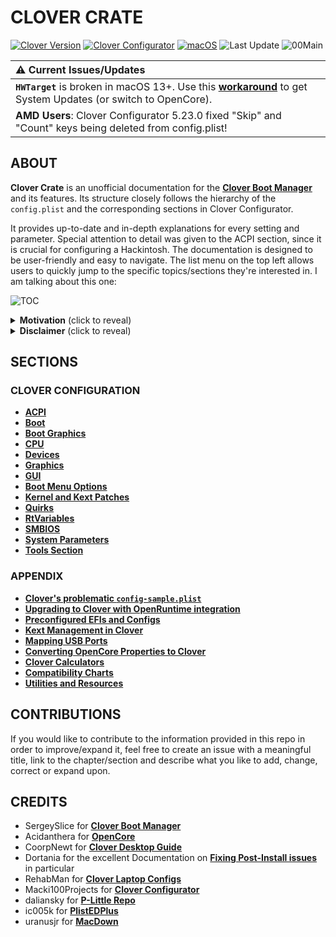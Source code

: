 # CLOVER CRATE
[![Clover Version](https://img.shields.io/badge/Clover:-r5161-grass.svg)](https://github.com/CloverHackyColor/CloverBootloader/releases) [![Clover Configurator](https://img.shields.io/badge/Clover_Configurator:-5.28.00-green.svg)](https://mackie100projects.altervista.org/download-clover-configurator/) [![macOS](https://img.shields.io/badge/Supported_macOS:-≤15.x-white.svg)](https://www.apple.com/macos/monterey/) ![Last Update](https://img.shields.io/badge/Last_Update:_(yy.mm.dd):-25.01.19-blueviolet.svg) ![00Main](https://user-images.githubusercontent.com/76865553/136703368-146cda4c-9a8b-4b5f-8d3e-0382f1ccd68f.jpg)

|:warning: Current Issues/Updates|
|:-----------------------------------------------------------|
| **`HWTarget`** is broken in macOS 13+. Use this [**workaround**](https://github.com/5T33Z0/Clover-Crate/tree/main/RtVariables#working-around-issues-with--hwtarget-in-macos-13-to-receive-system-updates) to get System Updates (or switch to OpenCore).
|**AMD Users**: Clover Configurator 5.23.0 fixed "Skip" and "Count" keys being deleted from config.plist!

## ABOUT
**Clover Crate** is an unofficial documentation for the [**Clover Boot Manager**](https://github.com/CloverHackyColor/CloverBootloader/releases) and its features. Its structure closely follows the hierarchy of the `config.plist` and the corresponding sections in Clover Configurator. 

It provides up-to-date and in-depth explanations for every setting and parameter. Special attention to detail was given to the ACPI section, since it is crucial for configuring a Hackintosh. The documentation is designed to be user-friendly and easy to navigate. The list menu on the top left allows users to quickly jump to the specific topics/sections they're interested in. I am talking about this one:

![TOC](https://user-images.githubusercontent.com/76865553/136510478-2bccd5ae-6cc6-4a98-8f8d-63c41de2d3b3.png)

<details><summary><strong>Motivation</strong> (click to reveal)</summary>

### Motivation

I created this repo for the following reasons:

1. **Overcoming language barriers**: Clover's official documentation (PDF, 182 pages) is only available in Russian.
2. **Condensing information** and presenting it in a modern way, making use of GitHub and Markdown. It's also much more focused on documenting the actual features since it disregards the personal anecdotal remarks that the official documentation contains.
3. **Consolidating and unifying resources** which are scattered all over the internet: the manual is only available in Russian on GitHub, the changelog is only available at insanelymac and the Clover Wiki had been neglected for years until it finally got integrated (but not updated) into Clover's GitHub Repo in 2022 (after I started Clover Crate).
4. **Exemplifying Clover's features** using Clover Configurator: Acidanthera and Dortania did such an amazing job on documenting OpenCore that I though it was about time Clover gets something that at least documents its features and how to use them *properly*.
</details>

<details><summary><strong>Disclaimer</strong> (click to reveal)</summary>

### Disclaimer

The information provided in this repository is based on excerpts of the official Russian documentation for Clover using AI-based translation tools (deepl, google and yandex translate) as well as my own extensive research. The translations were reviewed and redacted afterwards, so that they follow the rules of English grammar and spelling while preserving their meanings. Nevertheless, some details may have been lost in translation (although I doubt it).

The methods and techniques presented in this repo are based on utilizing the official Clover release and its features alongside Kexts, SSDTs, Device Properties and other tools to enable/disable devices and features in macOS to get a *proper* working system which is ACPI conform!

**Clover-Crate** does not consider patching the `DSDT` an *appropriate* measure to get the "Real Vanilla Hackintosh" experience and therefore does not support nor promote patching the `DSDT`. In fact, it's quite the opposite, as explained [**here**](https://www.insanelymac.com/forum/topic/352881-when-is-rebaseregions-necessary/?do=findComment&comment=2790870):

> MaLd0n's implications that you need a custom DSDT to add and remove (well, remove yes, but disabling is good enough in virtually all cases) devices is **incorrect**. Aside from those claims, most device rename changes (probably also things you considered „missing“) are also not needed, as they are performed by Lilu and its plug-ins. This approach is a lot safer than previous ACPI renames as dumb find-replace patches can yield false positives, the kext approach cannot.

</details>

## SECTIONS
### CLOVER CONFIGURATION
- [**ACPI**](https://github.com/5T33Z0/Clover-Crate/tree/main/ACPI#readme)
- [**Boot**](https://github.com/5T33Z0/Clover-Crate/tree/main/Boot#readme)
- [**Boot Graphics**](https://github.com/5T33Z0/Clover-Crate/tree/main/Boot_Graphics#readme)
- [**CPU**](https://github.com/5T33Z0/Clover-Crate/tree/main/CPU#readme)
- [**Devices**](https://github.com/5T33Z0/Clover-Crate/blob/main/Devices#readme)
- [**Graphics**](https://github.com/5T33Z0/Clover-Crate/tree/main/Graphics#readme)
- [**GUI**](https://github.com/5T33Z0/Clover-Crate/tree/main/GUI#readme)
- [**Boot Menu Options**](https://github.com/5T33Z0/Clover-Crate/blob/main/GUI/Boot_Menu_Options.md) 
- [**Kernel and Kext Patches**](https://github.com/5T33Z0/Clover-Crate/tree/main/Kernel_And_Kext_Patches#readme)
- [**Quirks**](https://github.com/5T33Z0/Clover-Crate/tree/main/Quirks#readme)
- [**RtVariables**](https://github.com/5T33Z0/Clover-Crate/tree/main/RtVariables#readme)
- [**SMBIOS**](https://github.com/5T33Z0/Clover-Crate/tree/main/SMBIOS#readme)
- [**System Parameters**](https://github.com/5T33Z0/Clover-Crate/tree/main/System_Parameters#readme)
- [**Tools Section**](https://github.com/5T33Z0/Clover-Crate/blob/main/Tools/README.md)

### APPENDIX
- [**Clover's problematic `config-sample.plist`**](https://github.com/5T33Z0/Clover-Crate/tree/main/About_Config-Sample) 
- [**Upgrading to Clover with OpenRuntime integration**](https://github.com/5T33Z0/Clover-Crate/tree/main/Upgrading_Clover#readme)
- [**Preconfigured EFIs and Configs**](https://github.com/5T33Z0/Clover-Crate/tree/main/EFIs_and_Configs)
- [**Kext Management in Clover**](https://github.com/5T33Z0/Clover-Crate/tree/main/Kext_Management#readme)
- [**Mapping USB Ports**](https://github.com/5T33Z0/Clover-Crate/tree/main/USB_Fixes#readme)
- [**Converting OpenCore Properties to Clover**](https://github.com/5T33Z0/Clover-Crate/tree/main/OC2Clover#readme)
- [**Clover Calculators**](https://github.com/5T33Z0/Clover-Crate/tree/main/Xtras)
- [**Compatibility Charts**](https://github.com/5T33Z0/Clover-Crate/tree/main/Compatibility_Charts)
- [**Utilities and Resources**](https://github.com/5T33Z0/Clover-Crate/tree/main/Utilities#readme)

## CONTRIBUTIONS
If you would like to contribute to the information provided in this repo in order to improve/expand it, feel free to create an issue with a meaningful title, link to the chapter/section and describe what you like to add, change, correct or expand upon.

## CREDITS
- SergeySlice for [**Clover Boot Manager**](https://github.com/CloverHackyColor/CloverBootloader)
- Acidanthera for [**OpenCore**](https://github.com/acidanthera/OpenCorePkg)
- CoorpNewt for [**Clover Desktop Guide**](https://hackintosh.gitbook.io/r-hackintosh-vanilla-desktop-guide/)
- Dortania for the excellent Documentation on [**Fixing Post-Install issues**](https://dortania.github.io/OpenCore-Post-Install/) in particular
- RehabMan for [**Clover Laptop Configs**](https://github.com/RehabMan/OS-X-Clover-Laptop-Config)
- Macki100Projects for [**Clover Configurator**](https://mackie100projects.altervista.org/download-clover-configurator/)
- daliansky for [**P-Little Repo**](https://github.com/daliansky/P-little)
- ic005k for [**PlistEDPlus**](https://github.com/ic005k/PlistEDPlus)
- uranusjr for [**MacDown**](https://macdown.uranusjr.com/)
